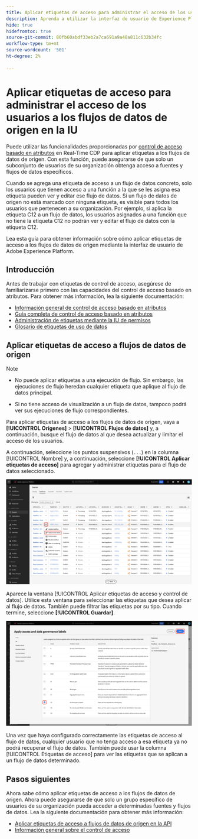 ```yaml
---
title: Aplicar etiquetas de acceso para administrar el acceso de los usuarios a los flujos de datos de origen en la IU
description: Aprenda a utilizar la interfaz de usuario de Experience Platform para aplicar etiquetas de acceso y administrar el acceso de los usuarios a los flujos de datos de origen.
hide: true
hidefromtoc: true
source-git-commit: 80fb60abdf33eb2a7ca691a9a48a811c632b34fc
workflow-type: tm+mt
source-wordcount: '501'
ht-degree: 2%

---
```


# Aplicar etiquetas de acceso para administrar el acceso de los usuarios a los flujos de datos de origen en la IU

Puede utilizar las funcionalidades proporcionadas por [control de acceso basado en atributos](../../../access-control/abac/overview.md) en Real-Time CDP para aplicar etiquetas a los flujos de datos de origen. Con esta función, puede asegurarse de que solo un subconjunto de usuarios de su organización obtenga acceso a fuentes y flujos de datos específicos.

Cuando se agrega una etiqueta de acceso a un flujo de datos concreto, solo los usuarios que tienen acceso a una función a la que se les asigna esa etiqueta pueden ver y editar ese flujo de datos. Si un flujo de datos de origen no está marcado con ninguna etiqueta, es visible para todos los usuarios que pertenecen a su organización. Por ejemplo, si aplica la etiqueta C12 a un flujo de datos, los usuarios asignados a una función que no tiene la etiqueta C12 no podrán ver y editar el flujo de datos con la etiqueta C12.

Lea esta guía para obtener información sobre cómo aplicar etiquetas de acceso a los flujos de datos de origen mediante la interfaz de usuario de Adobe Experience Platform.

## Introducción 

Antes de trabajar con etiquetas de control de acceso, asegúrese de familiarizarse primero con las capacidades del control de acceso basado en atributos. Para obtener más información, lea la siguiente documentación:

* [Información general de control de acceso basado en atributos](../../../access-control/abac/overview.md)
* [Guía completa de control de acceso basado en atributos](../../../access-control/abac/end-to-end-guide.md)
* [Administración de etiquetas mediante la IU de permisos](../../../access-control/abac/ui/labels.md)
* [Glosario de etiquetas de uso de datos](../../../data-governance/labels/reference.md)

## Aplicar etiquetas de acceso a flujos de datos de origen

>[!NOTE]
>
>* No puede aplicar etiquetas a una ejecución de flujo. Sin embargo, las ejecuciones de flujo heredan cualquier etiqueta que aplique al flujo de datos principal.
>
>* Si no tiene acceso de visualización a un flujo de datos, tampoco podrá ver sus ejecuciones de flujo correspondientes.

Para aplicar etiquetas de acceso a los flujos de datos de origen, vaya a **[!UICONTROL Orígenes]** > **[!UICONTROL Flujos de datos]** y, a continuación, busque el flujo de datos al que desea actualizar y limitar el acceso de los usuarios.

A continuación, seleccione los puntos suspensivos (`...`) en la columna [!UICONTROL Nombre] y, a continuación, seleccione **[!UICONTROL Aplicar etiquetas de acceso]** para agregar y administrar etiquetas para el flujo de datos seleccionado.

![La página de flujos de datos en orígenes con la opción &quot;Aplicar etiquetas de acceso&quot; seleccionada.](../../images/tutorials/labels/apply_access_labels.png)

Aparece la ventana [!UICONTROL Aplicar etiquetas de acceso y control de datos]. Utilice esta ventana para seleccionar las etiquetas que desea aplicar al flujo de datos. También puede filtrar las etiquetas por su tipo. Cuando termine, seleccione **[!UICONTROL Guardar]**.

![Ventana de etiquetas de control de datos con la etiqueta C2 seleccionada.](../../images/tutorials/labels/labels_window.png)

Una vez que haya configurado correctamente las etiquetas de acceso al flujo de datos, cualquier usuario que no tenga acceso a esa etiqueta ya no podrá recuperar el flujo de datos. También puede usar la columna [!UICONTROL Etiquetas de acceso] para ver las etiquetas que se aplican a un flujo de datos determinado.

## Pasos siguientes

Ahora sabe cómo aplicar etiquetas de acceso a los flujos de datos de origen. Ahora puede asegurarse de que solo un grupo específico de usuarios de su organización pueda acceder a determinadas fuentes y flujos de datos. Lea la siguiente documentación para obtener más información:

* [Aplicar etiquetas de acceso a flujos de datos de origen en la API](../api/labels.md)
* [Información general sobre el control de acceso](../../../access-control/home.md)